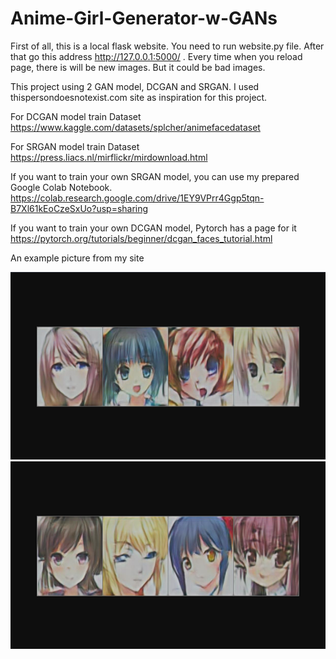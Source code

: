 # Anime-Girl-Generator-w-GANs
 
First of all, this is a local flask website. You need to run website.py file. After that go this address http://127.0.0.1:5000/ . Every time when you reload page, there is will be new images. But it could be bad images.

This project using 2 GAN model, DCGAN and SRGAN. I used thispersondoesnotexist.com site as inspiration for this project.

For DCGAN model train Dataset https://www.kaggle.com/datasets/splcher/animefacedataset

For SRGAN model train Dataset https://press.liacs.nl/mirflickr/mirdownload.html

If you want to train your own SRGAN model, you can use my prepared Google Colab Notebook.
https://colab.research.google.com/drive/1EY9VPrr4Ggp5tqn-B7Xl61kEoCzeSxUo?usp=sharing

If you want to train your own DCGAN model, Pytorch has a page for it
https://pytorch.org/tutorials/beginner/dcgan_faces_tutorial.html

An example picture from my site
<div align= center><img src="ts_img/aaaa.PNG" width=600 height=300/></div>
<div align= center><img src="ts_img/bbbb.PNG" width=600 height=300/></div>
